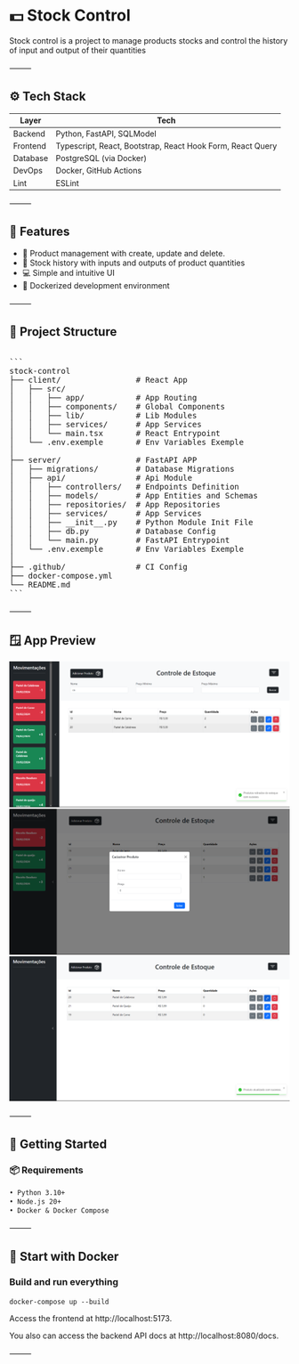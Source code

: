 # 💵 Stock Control

Stock control is a project to manage products stocks and control the history of input and output of their quantities

⸻

## ⚙️ Tech Stack

| Layer      | Tech                              |
|------------|-----------------------------------|
| Backend    | Python, FastAPI, SQLModel        |
| Frontend   | Typescript, React, Bootstrap, React Hook Form, React Query |
| Database   | PostgreSQL (via Docker)   |
| DevOps  | Docker, GitHub Actions |
| Lint  | ESLint |

⸻

## 🚀 Features
- 🛒 Product management with create, update and delete. 
- 🧰 Stock history with inputs and outputs of product quantities
- 💻 Simple and intuitive UI 
- 🐳 Dockerized development environment

⸻

## 📂 Project Structure

<pre>

```
stock-control
├── client/                # React App
│   ├── src/           
│   │   ├── app/           # App Routing
│   │   ├── components/    # Global Components
│   │   ├── lib/           # Lib Modules
│   │   ├── services/      # App Services
│   │   └── main.tsx       # React Entrypoint
│   └── .env.exemple       # Env Variables Exemple
│
├── server/                # FastAPI APP
│   ├── migrations/        # Database Migrations   
│   ├── api/               # Api Module
│   │   ├── controllers/   # Endpoints Definition 
│   │   ├── models/        # App Entities and Schemas
│   │   ├── repositories/  # App Repositories
│   │   ├── services/      # App Services
│   │   ├── __init__.py    # Python Module Init File     
│   │   ├── db.py          # Database Config
│   │   └── main.py        # FastAPI Entrypoint
│   └── .env.exemple       # Env Variables Exemple
│
├── .github/               # CI Config
├── docker-compose.yml			
└── README.md
```
</pre>

⸻

## 🪟 App Preview

<img src="./.github/assets/layout-3.png">
<img src="./.github/assets/layout-2.png">
<img src="./.github/assets/layout-1.png">

⸻

## 🚀 Getting Started

### 📦 Requirements
	• Python 3.10+
	• Node.js 20+
	• Docker & Docker Compose

⸻

## 🐳 Start with Docker

### Build and run everything

`docker-compose up --build`

Access the frontend at http://localhost:5173.

You also can access the backend API docs at http://localhost:8080/docs.

⸻

<!-- ## 🧪 Run Tests

Backend tests (pytest):

- cd server
- uv sync
- uv run pytest -->
